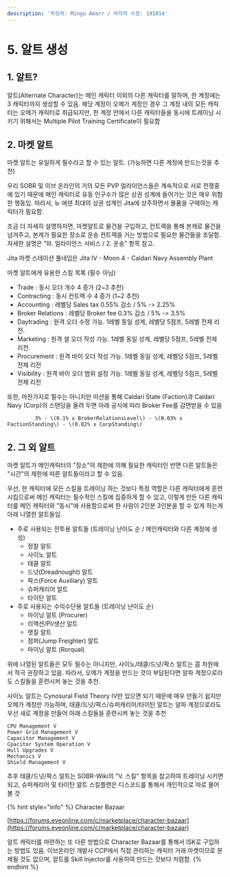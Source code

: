 ```yaml
---
description: '작성자: Mingu Amarr / 마지막 수정: 191014'
---
```


# 5. 알트 생성

## 1. 알트?

알트\(Alternate Character\)는 메인 캐릭터 이외의 다른 캐릭터를 말하며, 한 계정에는 3 캐릭터까지 생성할 수 있음. 해당 계정이 오메가 계정인 경우 그 계정 내의 모든 캐릭터는 오메가 캐릭터로 취급되지만, 한 계정 안에서 다른 캐릭터들을 동시에 트레이닝 시키기 위해서는 Multiple Pilot Training Certificate이 필요함

## 2. 마켓 알트

마켓 알트는 유일하게 필수라고 할 수 있는 알트. \(가능하면 다른 계정에 만드는것을 추천\)

우리 SOBR 및 이브 온라인의 거의 모든 PVP 얼라이언스들은 계속적으로 서로 전쟁중에 있기 때문에 메인 캐릭터로 유동 인구수가 많은 상권 성계에 들어가는 것은 매우 위험한 행동임. 따라서, 뉴 에덴 최대의 상권 성계인 Jita에 상주하면서 물품을 구매하는 캐릭터가 필요함. 

조금 더 자세히 설명하자면, 마켓알트로 물건을 구입하고, 컨트랙을 통해 본캐로 물건을 넘겨주고, 본캐가 필요한 장소로 운송 컨트랙을 거는 방법으로 필요한 물건들을 조달함. 자세한 설명은 "III. 얼라이언스 서비스 / 2. 운송" 항목 참고.

Jita 마켓 스테이션 풀네임은 Jita IV - Moon 4 - Caldari Navy Assembly Plant

마켓 알트에게 유용한 스킬 목록 \(필수 아님\)

* Trade : 동시 오더 개수 4 증가 \(2~3 추천\)
* Contracting : 동시 컨트랙 수 4 증가 \(1~2 추천\)
*  Accounting : 레벨당 Sales tax 0.55% 감소 / 5% -&gt; 2.25%
*  Broker Relations : 레벨당 Broker fee 0.3% 감소 / 5% -&gt; 3.5%
*  Daytrading : 원격 오더 수정 가능. 1레벨 동일 성계, 레벨당 5점프, 5레벨 전체 리전.
*  Marketing : 원격 셀 오더 작성 가능. 1레벨 동일 성계, 레벨당 5점프, 5레벨 전체 리전.
*  Procurement : 원격 바이 오더 작성 가능. 1레벨 동일 성계, 레벨당 5점프, 5레벨 전체 리전
*  Visibility : 원격 바이 오더 범위 설정 가능. 1레벨 동일 성계, 레벨당 5점프, 5레벨 전체 리전

또한, 마찬가지로 필수는 아니지만 미션을 통해 Caldari State \(Faction\)과 Caldari Navy \(Corp\)의 스탠딩을 올려 두면 아래 공식에 따라 Broker Fee를 감면받을 수 있음

             3% - \(0.1% x BrokerRelationsLevel\) - \(0.03% x FactionStanding\) - \(0.02% x CorpStanding\)

## 2. 그 외 알트

마켓 알트가 메인캐릭터의 "장소"의 제한에 의해 필요한 캐릭터인 반면 다른 알트들은 "시간"의 제한에 따른 알트들이라고 할 수 있음.

우선, 한 캐릭터에 모든 스킬을 트레이닝 하는 것보다 특정 역할은 다른 캐릭터에게 훈련시킴으로써 메인 캐릭터는 필수적인 스킬에 집중하게 할 수 있고, 이렇게 만든 다른 캐릭터를 메인 캐릭터와 "동시"에 사용함으로써 한 사람이 2인분 3인분을 할 수 있게 하는게 아래 나열한 알트들임.

* 주로 사용되는 전투용 알트들 \(트레이닝 난이도 순 / 메인캐릭터와 다른 계정에 생성\)
  * 정찰 알트
  * 사이노 알트
  * 태클 알트
  * 드넛\(Dreadnought\) 알트
  * 팍스\(Force Auxiliary\) 알트
  * 슈퍼캐리어 알트
  * 타이탄 알트
* 주로 사용되는 수익수단용 알트들 \(트레이닝 난이도 순\)
  * 마이닝 알트 \(Procurer\)
  * 리액션/PI/생산 알트
  * 랫질 알트
  * 점퍼\(Jump Freighter\) 알트
  * 마이닝 알트 \(Rorqual\)

위에 나열된 알트들은 모두 필수는 아니지만, 사이노/태클/드넛/팍스 알트는 콥 차원에서 적극 권장하고 있음. 따라서, 오메가 계정을 만드는 것이 부담된다면 알파 계정으로라도 스킬들을 훈련시켜 놓는 것을 추천.

사이노 알트는 Cynosural Field Theory IV만 있으면 되기 때문에 매우 만들기 쉽지만 오메가 계정만 가능하며, 태클/드넛/팍스/슈퍼캐리어/타이탄 알트는 알파 계정으로라도 우선 새로 계정을 만들어 아래 스킬들을 훈련시켜 놓는 것을 추천

```text
CPU Management V
Power Grid Management V
Capacitor Management V
Cpacitor System Operation V
Hull Upgrades V
Mechanics V
Shield Management V
```

추후 태클/드넛/팍스 알트는 SOBR-Wiki의 "V. 스킬" 항목을 참고하여 트레이닝 시키면 되고, 슈퍼캐리어 및 타이탄 알트 스킬플랜은 디스코드를 통해서 개인적으로 따로 물어볼 것

{% hint style="info" %}
Character Bazaar 

[https://forums.eveonline.com/c/marketplace/character-bazaar](https://forums.eveonline.com/c/marketplace/character-bazaar)

알트 캐릭터를 마련하는 또 다른 방법으로 Character Bazaar를 통해서 ISK로 구입하는 방법도 있음. 이브온라인 개발사 CCP에서 직접 관리하는 캐릭터 거래 마켓이므로 문제될 것도 없으며, 알트를 Skill Injector를 사용하여 만드는 것보다 저렴함.
{% endhint %}

